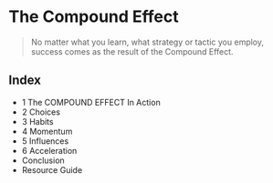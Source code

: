 # The Compound Effect

> No matter what you learn, what strategy or tactic you employ, success comes as the result of the Compound Effect.

## Index
- 1 The COMPOUND EFFECT In Action
- 2 Choices
- 3 Habits
- 4 Momentum
- 5 Influences
- 6 Acceleration
- Conclusion
- Resource Guide

